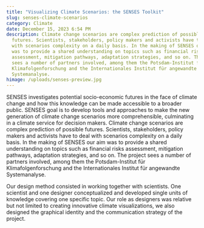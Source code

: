 ```yaml
---
title: "Visualizing Climate Scenarios: the SENSES Toolkit"
slug: senses-climate-scenarios
category: Climate
date: December 15, 2023 6:54 PM
description: Climate change scenarios are complex prediction of possible
  futures. Scientists, stakeholders, policy makers and activists have to deal
  with scenarios complexity on a daily basis. In the making of SENSES our aim
  was to provide a shared understanding on topics such as financial risks
  assessment, mitigation pathways, adaptation strategies, and so on. The project
  sees a number of partners involved, among them the Potsdam-Institut für
  Klimafolgenforschung and the Internationales Institut für angewandte
  Systemanalyse.
himage: /uploads/senses-preview.jpg
---
```

SENSES investigates potential socio-economic futures in the face of climate change and how this knowledge can be made accessible to a broader public. SENSES goal is to develop tools and approaches to make the new generation of climate change scenarios more comprehensible, culminating in a climate service for decision makers. Climate change scenarios are complex prediction of possible futures. Scientists, stakeholders, policy makers and activists have to deal with scenarios complexity on a daily basis. In the making of SENSES our aim was to provide a shared understanding on topics such as financial risks assessment, mitigation pathways, adaptation strategies, and so on. The project sees a number of partners involved, among them the Potsdam-Institut für Klimafolgenforschung and the Internationales Institut für angewandte Systemanalyse.

Our design method consisted in working together with scientists. One scientist and one designer conceptualized and developed single units of knowledge covering one specific topic. Our role as designers was relative but not limited to creating innovative climate visualizations, we also designed the graphical identity and the communication strategy of the project.